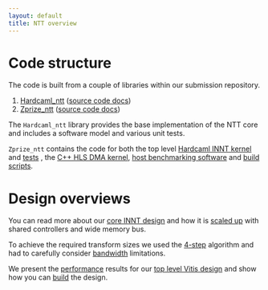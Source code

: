 ```yaml
---
layout: default
title: NTT overview
---
```


# Code structure

The code is built from a couple of libraries within our submission repository.

1. [Hardcaml_ntt](https://github.com/fyquah/hardcaml_zprize/blob/master/libs/hardcaml_ntt) ([source code docs](odoc/zprize/Hardcaml_ntt/index.html))
2. [Zprize_ntt](https://github.com/fyquah/hardcaml_zprize/blob/master/zprize/ntt) ([source code docs](odoc/zprize/Zprize_ntt/index.html))

The `Hardcaml_ntt` library provides the base implementation of the NTT core and includes a software model and various unit tests.

`Zprize_ntt` contains the code for both the top level 
[Hardcaml INNT kernel](https://github.com/fyquah/hardcaml_zprize/tree/master/zprize/ntt/hardcaml/src) and
[tests](https://github.com/fyquah/hardcaml_zprize/tree/master/zprize/ntt/hardcaml/test) , the
[C++ HLS DMA kernel](https://github.com/fyquah/hardcaml_zprize/tree/master/zprize/ntt/fpga/common),
[host benchmarking software](https://github.com/fyquah/hardcaml_zprize/tree/master/zprize/ntt/host) and
[build scripts](https://github.com/fyquah/hardcaml_zprize/tree/master/zprize/ntt/fpga).

# Design overviews

You can read more about our
[core INNT design](ntt-core.html) and  how it is
[scaled up](ntt-performance-scaling.html) with shared controllers and wide
memory bus.

To achieve the required transform sizes we used the 
[4-step](ntt-4step.html) algorithm and had to carefully consider 
[bandwidth](ntt-bandwidth.html) limitations.

We present the
[performance](ntt-results.html) results for our 
[top level Vitis design](ntt-top-level.html) and show how you can 
[build](ntt-build-instructions.html) the design.
